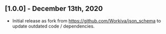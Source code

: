 ## [1.0.0] - December 13th, 2020

* Initial release as fork from https://github.com/Workiva/json_schema to update outdated code / dependencies.
